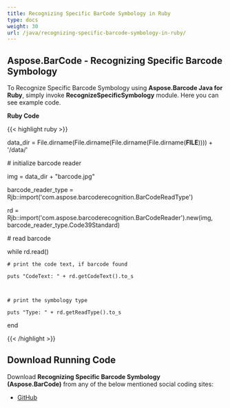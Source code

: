 ```yaml
---
title: Recognizing Specific BarCode Symbology in Ruby
type: docs
weight: 30
url: /java/recognizing-specific-barcode-symbology-in-ruby/
---
```


## **Aspose.BarCode - Recognizing Specific Barcode Symbology**
To Recognize Specific Barcode Symbology using **Aspose.Barcode Java for Ruby**, simply invoke **RecognizeSpecificSymbology** module. Here you can see example code.

**Ruby Code**

{{< highlight ruby >}}

 data_dir = File.dirname(File.dirname(File.dirname(File.dirname(__FILE__)))) + '/data/'

\# initialize barcode reader

img = data_dir + "barcode.jpg"

barcode_reader_type = Rjb::import('com.aspose.barcoderecognition.BarCodeReadType')

rd = Rjb::import('com.aspose.barcoderecognition.BarCodeReader').new(img, barcode_reader_type.Code39Standard)

\# read barcode

while rd.read()

    # print the code text, if barcode found

    puts "CodeText: " + rd.getCodeText().to_s



    # print the symbology type

    puts "Type: " + rd.getReadType().to_s

end

{{< /highlight >}}
## **Download Running Code**
Download **Recognizing Specific Barcode Symbology (Aspose.BarCode)** from any of the below mentioned social coding sites:

- [GitHub](https://github.com/aspose-barcode/Aspose.BarCode-for-Java/blob/master/Plugins/Aspose_Barcode_Java_for_Ruby/lib/asposebarcodejava/BarcodeRecognition/recognizespecificsymbology.rb)
